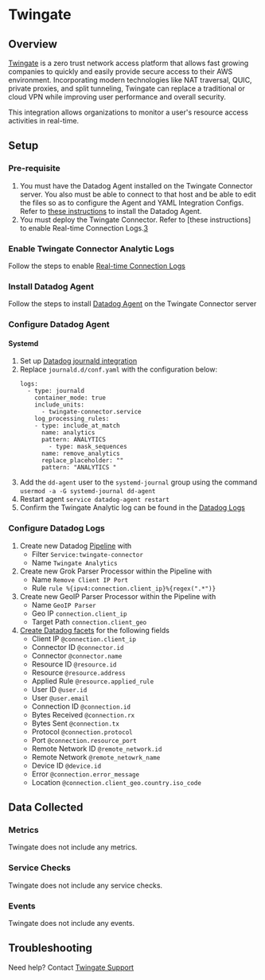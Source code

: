 # Twingate

## Overview
[Twingate][1] is a zero trust network access platform that allows fast growing companies to quickly and easily provide secure access to their AWS environment. Incorporating modern technologies like NAT traversal, QUIC, private proxies, and split tunneling, Twingate can replace a traditional or cloud VPN while improving user performance and overall security.

This integration allows organizations to monitor a user's resource access activities in real-time.

## Setup
### Pre-requisite
1. You must have the Datadog Agent installed on the Twingate Connector server. You also must be able to connect to that host and be able to edit the files so as to configure the Agent and YAML Integration Configs. Refer to [these instructions](https://docs.datadoghq.com/getting_started/agent/) to install the Datadog Agent.
2. You must deploy the Twingate Connector. Refer to [these instructions] to enable Real-time Connection Logs.[3]

### Enable Twingate Connector Analytic Logs
Follow the steps to enable [Real-time Connection Logs][3]

### Install Datadog Agent
Follow the steps to install [Datadog Agent][4] on the Twingate Connector server

### Configure Datadog Agent
#### Systemd
1. Set up [Datadog journald integration][5]
2. Replace `journald.d/conf.yaml` with the configuration below:
    ````
    logs:
      - type: journald
        container_mode: true
        include_units:
          - twingate-connector.service
        log_processing_rules:
        - type: include_at_match
          name: analytics
          pattern: ANALYTICS
            - type: mask_sequences
          name: remove_analytics
          replace_placeholder: ""
          pattern: "ANALYTICS "
    ````
3. Add the `dd-agent` user to the `systemd-journal` group using the command `usermod -a -G systemd-journal dd-agent`
4. Restart agent `service datadog-agent restart`
5. Confirm the Twingate Analytic log can be found in the [Datadog Logs](https://app.datadoghq.com/logs)

### Configure Datadog Logs
1. Create new Datadog [Pipeline][7] with
   * Filter `Service:twingate-connector`
   * Name `Twingate Analytics`
2. Create new Grok Parser Processor within the Pipeline with
    * Name `Remove Client IP Port`
    * Rule `rule %{ipv4:connection.client_ip}%{regex(".*")}`
3. Create new GeoIP Parser Processor within the Pipeline with
    * Name `GeoIP Parser`
    * Geo IP `connection.client_ip`
    *  Target Path `connection.client_geo`
4. [Create Datadog facets][6] for the following fields
   * Client IP `@connection.client_ip` 
   * Connector ID `@connector.id`
   * Connector `@connector.name`
   * Resource ID `@resource.id`
   * Resource `@resource.address`
   * Applied Rule `@resource.applied_rule`
   * User ID `@user.id`
   * User `@user.email`
   * Connection ID `@connection.id`
   * Bytes Received `@connection.rx`
   * Bytes Sent `@connection.tx`
   * Protocol `@connection.protocol`
   * Port `@connection.resource_port`
   * Remote Network ID `@remote_network.id`
   * Remote Network `@remote_netowrk_name`
   * Device ID `@device.id`
   * Error `@connection.error_message`
   * Location `@connection.client_geo.country.iso_code`




## Data Collected
### Metrics
Twingate does not include any metrics.

### Service Checks
Twingate does not include any service checks.

### Events
Twingate does not include any events.

## Troubleshooting
Need help? Contact [Twingate Support][2]

[1]: https://www.twingate.com/
[2]: https://help.twingate.com/hc/en-us
[3]: https://docs.twingate.com/docs/connector-real-time-logs
[4]: https://app.datadoghq.com/account/settings#agent
[5]: https://docs.datadoghq.com/agent/logs/?tab=journald
[6]: https://docs.datadoghq.com/logs/explorer/facets/#manage-facets
[7]: https://docs.datadoghq.com/logs/log_configuration/pipelines/?tab=source#create-a-pipeline

